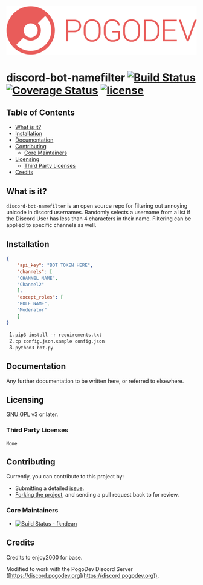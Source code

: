 [![POGODEV](https://github.com/pogodevorg/assets/blob/master/public/img/logo-github.png?raw=true)](https://pogodev.org)

# discord-bot-namefilter [![Build Status](https://img.shields.io/travis/pogodevorg/discord-bot-namefilter/master.svg)](https://img.shields.io/travis/pogodevorg/discord-bot-namefilter) [![Coverage Status](https://coveralls.io/repos/github/pogodevorg/discord-bot-namefilter/badge.svg?branch=master)](https://coveralls.io/github/pogodevorg/discord-bot-namefilter?branch=master) [![license](https://img.shields.io/github/license/pogodevorg/discord-bot-namefilter.svg?maxAge=2592000?style=flat-square)](#)

## Table of Contents
* [What is it?](#what-is-it)
* [Installation](#installation)
* [Documentation](#documentation)
* [Contributing](#contributing)
  * [Core Maintainers](#core-maintainers)
* [Licensing](#licensing)
  * [Third Party Licenses](#third-party-licenses)
* [Credits](#credits)

## What is it?
`discord-bot-namefilter` is an open source repo for filtering out annoying unicode in discord usernames.
Randomly selects a username from a list if the Discord User has less than 4 characters in their name.
Filtering can be applied to specific channels as well.

## Installation
```json
{
	"api_key": "BOT TOKEN HERE",
	"channels": [
    "CHANNEL NAME",
    "Channel2"
	],
	"except_roles": [
    "ROLE NAME",
    "Moderator"
	]
}
```
1. `pip3 install -r requirements.txt`
2. `cp config.json.sample config.json`
3. `python3 bot.py`

## Documentation
Any further documentation to be written here, or referred to elsewhere.

## Licensing
[GNU GPL](https://github.com/pogodevorg/discord-bot-namefilter/blob/master/LICENSE) v3 or later.

### Third Party Licenses
    None

## Contributing
Currently, you can contribute to this project by:
* Submitting a detailed [issue](https://github.com/pogodevorg/discord-bot-namefilter/issues/new).
* [Forking the project](https://github.com/pogodevorg/discord-bot-namefilter/fork), and sending a pull request back to for review.

### Core Maintainers

* [![Build Status](https://github.com/fkndean.png?size=36) - fkndean](https://github.com/fkndean)

## Credits
Credits to enjoy2000 for base.

Modified to work with the PogoDev Discord Server ([https://discord.pogodev.org](https://discord.pogodev.org)).
